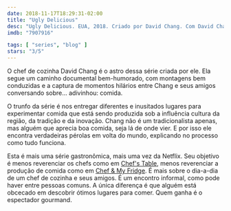 ```yaml
---
date: 2018-11-17T18:29:31-02:00
title: "Ugly Delicious"
desc: "Ugly Delicious. EUA, 2018. Criado por David Chang. Com David Chang, Peter Meehan, Aziz Ansari."
imdb: "7907916"

tags: [ "series", "blog" ]
stars: "3/5"
---
```

O chef de cozinha David Chang é o astro dessa série criada por ele. Ela segue um caminho documental bem-humorado, com montagens bem conduzidas e a captura de momentos hilários entre Chang e seus amigos conversando sobre... adivinhou: comida.

O trunfo da série é nos entregar diferentes e inusitados lugares para experimentar comida que está sendo produzida sob a influência cultura da região, da tradição e da inovação. Chang não é um tradicionalista apenas, mas alguém que aprecia boa comida, seja lá de onde vier. E por isso ele encontra verdadeiras pérolas em volta do mundo, explicando no processo como tudo funciona.

Esta é mais uma série gastronômica, mais uma vez da Netflix. Seu objetivo é menos reverenciar os chefs como em [Chef's Table](/series/chefs-table), menos reverenciar a produção de comida como em [Chef & My Fridge](/chef-and-my-fridge). É mais sobre o dia-a-dia de um chef de cozinha e seus amigos. É um encontro informal, como pode haver entre pessoas comuns. A única diferença é que alguém está obcecado em descobrir ótimos lugares para comer. Quem ganha é o espectador gourmand.
